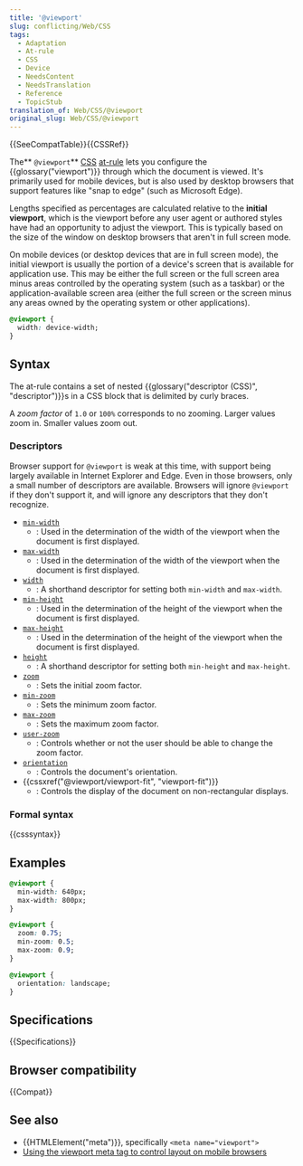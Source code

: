 ```yaml
---
title: '@viewport'
slug: conflicting/Web/CSS
tags:
  - Adaptation
  - At-rule
  - CSS
  - Device
  - NeedsContent
  - NeedsTranslation
  - Reference
  - TopicStub
translation_of: Web/CSS/@viewport
original_slug: Web/CSS/@viewport
---
```


{{SeeCompatTable}}{{CSSRef}}

The** `@viewport`** [CSS](/en/CSS) [at-rule](/en/CSS/At-rule) lets you configure the {{glossary("viewport")}} through which the document is viewed. It's primarily used for mobile devices, but is also used by desktop browsers that support features like "snap to edge" (such as Microsoft Edge).

Lengths specified as percentages are calculated relative to the **initial viewport**, which is the viewport before any user agent or authored styles have had an opportunity to adjust the viewport. This is typically based on the size of the window on desktop browsers that aren't in full screen mode.

On mobile devices (or desktop devices that are in full screen mode), the initial viewport is usually the portion of a device's screen that is available for application use. This may be either the full screen or the full screen area minus areas controlled by the operating system (such as a taskbar) or the application-available screen area (either the full screen or the screen minus any areas owned by the operating system or other applications).

```css
@viewport {
  width: device-width;
}
```

## Syntax

The at-rule contains a set of nested {{glossary("descriptor (CSS)", "descriptor")}}s in a CSS block that is delimited by curly braces.

A _zoom factor_ of `1.0` or `100%` corresponds to no zooming. Larger values zoom in. Smaller values zoom out.

### Descriptors

Browser support for `@viewport` is weak at this time, with support being largely available in Internet Explorer and Edge. Even in those browsers, only a small number of descriptors are available. Browsers will ignore `@viewport` if they don't support it, and will ignore any descriptors that they don't recognize.

- [`min-width`](/ko/docs/Web/CSS/@viewport/min-width)
  - : Used in the determination of the width of the viewport when the document is first displayed.
- [`max-width`](/ko/docs/Web/CSS/@viewport/max-width)
  - : Used in the determination of the width of the viewport when the document is first displayed.
- [`width`](/ko/docs/Web/CSS/@viewport/width)
  - : A shorthand descriptor for setting both `min-width` and `max-width`.
- [`min-height`](/ko/docs/Web/CSS/@viewport/min-height)
  - : Used in the determination of the height of the viewport when the document is first displayed.
- [`max-height`](/ko/docs/Web/CSS/@viewport/max-height)
  - : Used in the determination of the height of the viewport when the document is first displayed.
- [`height`](/ko/docs/Web/CSS/@viewport/height)
  - : A shorthand descriptor for setting both `min-height` and `max-height`.
- [`zoom`](/ko/docs/Web/CSS/@viewport/zoom)
  - : Sets the initial zoom factor.
- [`min-zoom`](/ko/docs/Web/CSS/@viewport/min-zoom)
  - : Sets the minimum zoom factor.
- [`max-zoom`](/ko/docs/Web/CSS/@viewport/max-zoom)
  - : Sets the maximum zoom factor.
- [`user-zoom`](/ko/docs/Web/CSS/@viewport/user-zoom)
  - : Controls whether or not the user should be able to change the zoom factor.
- [`orientation`](/ko/docs/Web/CSS/@viewport/orientation)
  - : Controls the document's orientation.
- {{cssxref("@viewport/viewport-fit", "viewport-fit")}}
  - : Controls the display of the document on non-rectangular displays.

### Formal syntax

{{csssyntax}}

## Examples

```css
@viewport {
  min-width: 640px;
  max-width: 800px;
}

@viewport {
  zoom: 0.75;
  min-zoom: 0.5;
  max-zoom: 0.9;
}

@viewport {
  orientation: landscape;
}
```

## Specifications

{{Specifications}}

## Browser compatibility

{{Compat}}

## See also

- {{HTMLElement("meta")}}, specifically `<meta name="viewport">`
- [Using the viewport meta tag to control layout on mobile browsers](/ko/docs/Mobile/Viewport_meta_tag)
